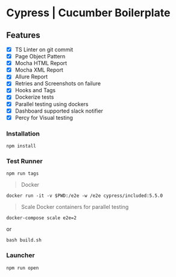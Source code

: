# Cypress | Cucumber Boilerplate

## Features
- [x] TS Linter on git commit
- [x] Page Object Pattern
- [x] Mocha HTML Report
- [x] Mocha XML Report
- [x] Allure Report
- [x] Retries and Screenshots on failure
- [x] Hooks and Tags
- [x] Dockerize tests
- [x] Parallel testing using dockers
- [x] Dashboard supported slack notifier
- [x] Percy for Visual testing

### Installation
```
npm install
```

### Test Runner
```
npm run tags
```
> Docker
```
docker run -it -v $PWD:/e2e -w /e2e cypress/included:5.5.0
```
> Scale Docker containers for parallel testing
```
docker-compose scale e2e=2
```
or
```
bash build.sh
```

### Launcher
```
npm run open
```